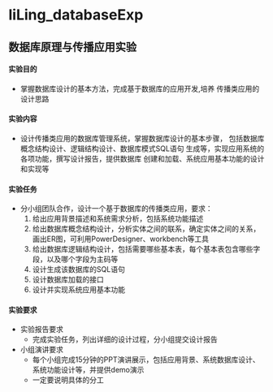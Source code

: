 # liLing_databaseExp
## 数据库原理与传播应用实验

#### 实验目的
- 掌握数据库设计的基本方法，完成基于数据库的应用开发,培养
传播类应用的设计思路

#### 实验内容
- 设计传播类应用的数据库管理系统，掌握数据库设计的基本步骤，
包括数据库概念结构设计、逻辑结构设计、数据库模式SQL语句
生成等，实现应用系统的各项功能，撰写设计报告，提供数据库
创建和加载、系统应用基本功能的设计和实现等
#### 实验任务
- 分小组团队合作，设计一个基于数据库的传播类应用，要求：
    1. 给出应用背景描述和系统需求分析，包括系统功能描述
    2. 给出数据库概念结构设计，分析实体之间的联系，确定实体之间的关系，画出ER图，可利用PowerDesigner、workbench等工具
    3. 给出数据库逻辑结构设计，包括需要哪些基本表，每个基本表包含哪些字段，以及哪个字段为主码等
    4. 设计生成该数据库的SQL语句
    5. 设计数据库加载的接口
    6. 设计并实现系统应用基本功能
#### 实验要求
- 实验报告要求
    - 完成实验任务，列出详细的设计过程，分小组提交设计报告
- 小组演讲要求
    - 每个小组完成15分钟的PPT演讲展示，包括应用背景、系统数据库设计、系统功能设计等，并提供demo演示
    - 一定要说明具体的分工